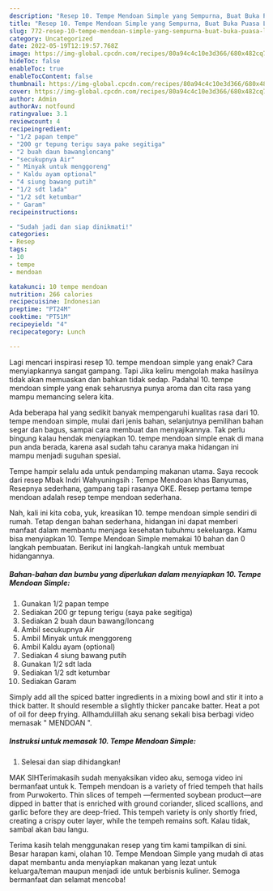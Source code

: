 ```yaml
---
description: "Resep 10. Tempe Mendoan Simple yang Sempurna, Buat Buka Puasa Lezat Sekali"
title: "Resep 10. Tempe Mendoan Simple yang Sempurna, Buat Buka Puasa Lezat Sekali"
slug: 772-resep-10-tempe-mendoan-simple-yang-sempurna-buat-buka-puasa-lezat-sekali
category: Uncategorized
date: 2022-05-19T12:19:57.768Z
image: https://img-global.cpcdn.com/recipes/80a94c4c10e3d366/680x482cq70/10-tempe-mendoan-simple-foto-resep-utama.jpg
hideToc: false
enableToc: true
enableTocContent: false
thumbnail: https://img-global.cpcdn.com/recipes/80a94c4c10e3d366/680x482cq70/10-tempe-mendoan-simple-foto-resep-utama.jpg
cover: https://img-global.cpcdn.com/recipes/80a94c4c10e3d366/680x482cq70/10-tempe-mendoan-simple-foto-resep-utama.jpg
author: Admin
authorAv: notfound
ratingvalue: 3.1
reviewcount: 4
recipeingredient:
- "1/2 papan tempe"
- "200 gr tepung terigu saya pake segitiga"
- "2 buah daun bawangloncang"
- "secukupnya Air"
- " Minyak untuk menggoreng"
- " Kaldu ayam optional"
- "4 siung bawang putih"
- "1/2 sdt lada"
- "1/2 sdt ketumbar"
- " Garam"
recipeinstructions:

- "Sudah jadi dan siap dinikmati!"
categories:
- Resep
tags:
- 10
- tempe
- mendoan

katakunci: 10 tempe mendoan 
nutrition: 266 calories
recipecuisine: Indonesian
preptime: "PT24M"
cooktime: "PT51M"
recipeyield: "4"
recipecategory: Lunch

---
```



Lagi mencari inspirasi resep 10. tempe mendoan simple yang enak? Cara menyiapkannya sangat gampang. Tapi Jika keliru mengolah maka hasilnya tidak akan memuaskan dan bahkan tidak sedap. Padahal 10. tempe mendoan simple yang enak seharusnya punya aroma dan cita rasa yang mampu memancing selera kita.


Ada beberapa hal yang sedikit banyak mempengaruhi kualitas rasa dari 10. tempe mendoan simple, mulai dari jenis bahan, selanjutnya pemilihan bahan segar dan bagus, sampai cara membuat dan menyajikannya. Tak perlu bingung kalau hendak menyiapkan 10. tempe mendoan simple enak di mana pun anda berada, karena asal sudah tahu caranya maka hidangan ini mampu menjadi suguhan spesial.

Tempe hampir selalu ada untuk pendamping makanan utama. Saya recook dari resep Mbak Indri Wahyuningsih : Tempe Mendoan khas Banyumas, Resepnya sederhana, gampang tapi rasanya OKE. Resep pertama tempe mendoan adalah resep tempe mendoan sederhana.


Nah, kali ini kita coba, yuk, kreasikan 10. tempe mendoan simple sendiri di rumah. Tetap dengan bahan sederhana, hidangan ini dapat memberi manfaat dalam membantu menjaga kesehatan tubuhmu sekeluarga. Kamu bisa menyiapkan 10. Tempe Mendoan Simple memakai 10 bahan dan 0 langkah pembuatan. Berikut ini langkah-langkah untuk membuat hidangannya.

<!--inarticleads1-->

##### Bahan-bahan dan bumbu yang diperlukan dalam menyiapkan 10. Tempe Mendoan Simple:

1. Gunakan 1/2 papan tempe
1. Sediakan 200 gr tepung terigu (saya pake segitiga)
1. Sediakan 2 buah daun bawang/loncang
1. Ambil secukupnya Air
1. Ambil  Minyak untuk menggoreng
1. Ambil  Kaldu ayam (optional)
1. Sediakan 4 siung bawang putih
1. Gunakan 1/2 sdt lada
1. Sediakan 1/2 sdt ketumbar
1. Sediakan  Garam


Simply add all the spiced batter ingredients in a mixing bowl and stir it into a thick batter. It should resemble a slightly thicker pancake batter. Heat a pot of oil for deep frying. Allhamdulillah aku senang sekali bisa berbagi video memasak &#34; MENDOAN &#34;. 

<!--inarticleads2-->

##### Instruksi untuk memasak 10. Tempe Mendoan Simple:


1. Selesai dan siap dihidangkan!

MAK SIHTerimakasih sudah menyaksikan video aku, semoga video ini bermanfaat untuk k. Tempeh mendoan is a variety of fried tempeh that hails from Purwokerto. Thin slices of tempeh —fermented soybean product—are dipped in batter that is enriched with ground coriander, sliced scallions, and garlic before they are deep-fried. This tempeh variety is only shortly fried, creating a crispy outer layer, while the tempeh remains soft. Kalau tidak, sambal akan bau langu. 

Terima kasih telah menggunakan resep yang tim kami tampilkan di sini. Besar harapan kami, olahan 10. Tempe Mendoan Simple yang mudah di atas dapat membantu anda menyiapkan makanan yang lezat untuk keluarga/teman maupun menjadi ide untuk berbisnis kuliner. Semoga bermanfaat dan selamat mencoba!

